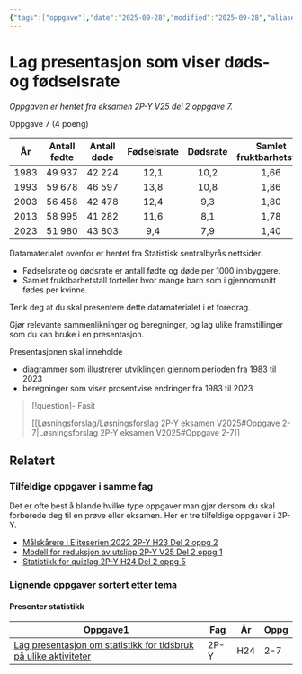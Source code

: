```yaml
---
{"tags":["oppgave"],"date":"2025-09-28","modified":"2025-09-28","aliases":[],"dg-publish":true,"temaer":["presenter statistikk"],"fag":["2p-y"],"eksamen":"v25","del":2,"oppgave":7,"title":"Lag presentasjon som viser døds- og fødselsrate","source":null,"todo":null,"permalink":"/lag-presentasjon-som-viser-dods-og-fodselsrate/","dgPassFrontmatter":true}
---
```



# Lag presentasjon som viser døds- og fødselsrate

<p><span><em>Oppgaven er hentet fra eksamen 2P-Y V25 del 2 oppgave 7.</em></span></p>

Oppgave 7 (4 poeng)

|  År  | Antall<br> fødte | Antall døde | Fødselsrate | Dødsrate | Samlet<br> fruktbarhetstall |
| :--: | :--------------: | :---------: | :---------: | :------: | :-------------------------: |
| 1983 |      49 937      |   42 224    |    12,1     |   10,2   |            1,66             |
| 1993 |      59 678      |   46 597    |    13,8     |   10,8   |            1,86             |
| 2003 |      56 458      |   42 478    |    12,4     |   9,3    |            1,80             |
| 2013 |      58 995      |   41 282    |    11,6     |   8,1    |            1,78             |
| 2023 |      51 980      |   43 803    |     9,4     |   7,9    |            1,40             |

Datamaterialet ovenfor er hentet fra Statistisk sentralbyrås nettsider.
- Fødselsrate og dødsrate er antall fødte og døde per 1000 innbyggere.
- Samlet fruktbarhetstall forteller hvor mange barn som i gjennomsnitt fødes per kvinne.

Tenk deg at du skal presentere dette datamaterialet i et foredrag.

Gjør relevante sammenlikninger og beregninger, og lag ulike framstillinger som du kan bruke i en presentasjon.

Presentasjonen skal inneholde
- diagrammer som illustrerer utviklingen gjennom perioden fra 1983 til 2023
- beregninger som viser prosentvise endringer fra 1983 til 2023

>[!question]- Fasit
> 
>[[Løsningsforslag/Løsningsforslag 2P-Y eksamen V2025#Oppgave 2-7\|Løsningsforslag 2P-Y eksamen V2025#Oppgave 2-7]]

## Relatert
<h3><span>Tilfeldige oppgaver i samme fag</span></h3><p><span>Det er ofte best å blande hvilke type oppgaver man gjør dersom du skal forberede deg til en prøve eller eksamen. Her er tre tilfeldige oppgaver i 2P-Y.</span></p><div><ul class="dataview list-view-ul"><li><span><a data-tooltip-position="top" aria-label="Målskårere i Eliteserien 2022.md" data-href="Målskårere i Eliteserien 2022.md" href="Målskårere i Eliteserien 2022.md" class="internal-link" target="_blank" rel="noopener nofollow">Målskårere i Eliteserien 2022 2P-Y H23 Del 2 oppg 2</a></span></li><li><span><a data-tooltip-position="top" aria-label="Modell for reduksjon av utslipp.md" data-href="Modell for reduksjon av utslipp.md" href="Modell for reduksjon av utslipp.md" class="internal-link" target="_blank" rel="noopener nofollow">Modell for reduksjon av utslipp 2P-Y V25 Del 2 oppg 1</a></span></li><li><span><a data-tooltip-position="top" aria-label="Statistikk for quizlag.md" data-href="Statistikk for quizlag.md" href="Statistikk for quizlag.md" class="internal-link" target="_blank" rel="noopener nofollow">Statistikk for quizlag 2P-Y H24 Del 2 oppg 5</a></span></li></ul></div><h3><span>Lignende oppgaver sortert etter tema</span></h3><h4><span>Presenter statistikk</span></h4><div><table class="dataview table-view-table"><thead class="table-view-thead"><tr class="table-view-tr-header"><th class="table-view-th"><span>Oppgave</span><span class="dataview small-text">1</span></th><th class="table-view-th"><span>Fag</span></th><th class="table-view-th"><span>År</span></th><th class="table-view-th"><span>Oppg</span></th></tr></thead><tbody class="table-view-tbody"><tr><td><span><a data-tooltip-position="top" aria-label="Lag presentasjon om statistikk for tidsbruk på ulike aktiviteter.md" data-href="Lag presentasjon om statistikk for tidsbruk på ulike aktiviteter.md" href="Lag presentasjon om statistikk for tidsbruk på ulike aktiviteter.md" class="internal-link" target="_blank" rel="noopener nofollow">Lag presentasjon om statistikk for tidsbruk på ulike aktiviteter</a></span></td><td><span>2P-Y</span></td><td><span>H24</span></td><td><span>2-7</span></td></tr></tbody></table></div>
